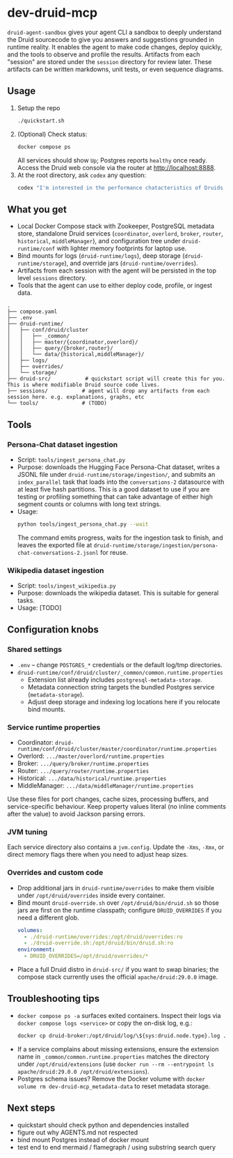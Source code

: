 # dev-druid-mcp

`druid-agent-sandbox` gives your agent CLI a sandbox to deeply understand the Druid sourcecode to give you answers and suggestions grounded in runtime reality. It enables the agent to make code changes, deploy quickly, and the tools to observe and profile the results. Artifacts from each "session" are stored under the `session` directory for review later. These artifacts can be written markdowns, unit tests, or even sequence diagrams.

## Usage
1. Setup the repo
   ```bash
   ./quickstart.sh
   ```
2. (Optional) Check status:
   ```bash
   docker compose ps
   ```
   All services should show `Up`; Postgres reports `healthy` once ready.
   Access the Druid web console via the router at <http://localhost:8888>.
3. At the root directory, ask `codex` any question:
   ```bash
   codex "I'm interested in the performance chatacteristics of Druids contains_string text search filter. Profile this and tell me what are the most likely areas of improvement. you can use the 'utterances' column in the 'conversations-2' datasource. Before you begin please remember to read AGENTS.md for common workflows and tips to get your job done"
   ```

## What you get
- Local Docker Compose stack with Zookeeper, PostgreSQL metadata store, standalone Druid services (`coordinator`, `overlord`, `broker`, `router`, `historical`, `middleManager`), and configuration tree under `druid-runtime/conf` with lighter memory footprints for laptop use.
- Bind mounts for logs (`druid-runtime/logs`), deep storage (`druid-runtime/storage`), and override jars (`druid-runtime/overrides`).
- Artifacts from each session with the agent will be persisted in the top level `sessions` directory.
- Tools that the agent can use to either deploy code, profile, or ingest data.
```
.
├── compose.yaml
├── .env
├── druid-runtime/
│   ├── conf/druid/cluster
│   │   ├── _common/
│   │   ├── master/{coordinator,overlord}/
│   │   ├── query/{broker,router}/
│   │   └── data/{historical,middleManager}/
│   ├── logs/
│   ├── overrides/
│   └── storage/
├── druid-src/           # quickstart script will create this for you. This is where modifiable Druid source code lives.
├── sessions/           # agent will drop any artifacts from each session here. e.g. explanations, graphs, etc
└── tools/              # (TODO)
```


## Tools

### Persona-Chat dataset ingestion
- Script: `tools/ingest_persona_chat.py`
- Purpose: downloads the Hugging Face Persona-Chat dataset, writes a JSONL file under `druid-runtime/storage/ingestion/`, and submits an `index_parallel` task that loads into the `conversations-2` datasource with at least five hash partitions. This is a good dataset to use if you are testing or profiling something that can take advantage of either high segment counts or columns with long text strings.
- Usage:
  ```bash
  python tools/ingest_persona_chat.py --wait
  ```
  The command emits progress, waits for the ingestion task to finish, and leaves the exported file at `druid-runtime/storage/ingestion/persona-chat-conversations-2.jsonl` for reuse.

### Wikipedia dataset ingestion
- Script: `tools/ingest_wikipedia.py`
- Purpose: downloads the wikipedia dataset. This is suitable for general tasks.
- Usage: [TODO]

## Configuration knobs
### Shared settings
- `.env` – change `POSTGRES_*` credentials or the default log/tmp directories.
- `druid-runtime/conf/druid/cluster/_common/common.runtime.properties`
  - Extension list already includes `postgresql-metadata-storage`.
  - Metadata connection string targets the bundled Postgres service (`metadata-storage`).
  - Adjust deep storage and indexing log locations here if you relocate bind mounts.

### Service runtime properties
- Coordinator: `druid-runtime/conf/druid/cluster/master/coordinator/runtime.properties`
- Overlord: `.../master/overlord/runtime.properties`
- Broker: `.../query/broker/runtime.properties`
- Router: `.../query/router/runtime.properties`
- Historical: `.../data/historical/runtime.properties`
- MiddleManager: `.../data/middleManager/runtime.properties`

Use these files for port changes, cache sizes, processing buffers, and service-specific behaviour. Keep property values literal (no inline comments after the value) to avoid Jackson parsing errors.

### JVM tuning
Each service directory also contains a `jvm.config`. Update the `-Xms`, `-Xmx`, or direct memory flags there when you need to adjust heap sizes.

### Overrides and custom code
- Drop additional jars in `druid-runtime/overrides` to make them visible under `/opt/druid/overrides` inside every container.
- Bind mount `druid-override.sh` over `/opt/druid/bin/druid.sh` so those jars are first on the runtime classpath; configure `DRUID_OVERRIDES` if you need a different glob.
  ```yaml
  volumes:
    - ./druid-runtime/overrides:/opt/druid/overrides:ro
    - ./druid-override.sh:/opt/druid/bin/druid.sh:ro
  environment:
    - DRUID_OVERRIDES=/opt/druid/overrides/*
  ```
- Place a full Druid distro in `druid-src/` if you want to swap binaries; the compose stack currently uses the official `apache/druid:29.0.0` image.

## Troubleshooting tips
- `docker compose ps -a` surfaces exited containers. Inspect their logs via `docker compose logs <service>` or copy the on-disk log, e.g.:
  ```bash
  docker cp druid-broker:/opt/druid/log/\${sys:druid.node.type}.log ./broker.log
  ```
- If a service complains about missing extensions, ensure the extension name in `_common/common.runtime.properties` matches the directory under `/opt/druid/extensions` (use `docker run --rm --entrypoint ls apache/druid:29.0.0 /opt/druid/extensions`).
- Postgres schema issues? Remove the Docker volume with `docker volume rm dev-druid-mcp_metadata-data` to reset metadata storage.


## Next steps
- quickstart should check python and dependencies installed
- figure out why AGENTS.md not respected
- bind mount Postgres instead of docker mount
- test end to end mermaid / flamegraph / using substring search query
